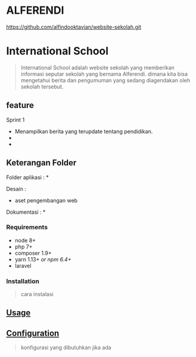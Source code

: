 # ALFERENDI
https://github.com/alfindooktavian/website-sekolah.git

# International School
> International School adalah website sekolah yang memberikan informasi seputar sekolah yang bernama Alferendi. dimana kita bisa mengetahui berita dan pengumuman yang sedang diagendakan oleh sekolah tersebut.

## feature
Sprint 1
* Menampilkan berita yang terupdate tentang pendidikan.
* 
* 

## Keterangan Folder
 Folder aplikasi : 
 *
 
 Desain :
 * aset pengembangan web
   
 Dokumentasi : 
*

### Requirements

* node 8+
* php 7+
* composer 1.9+
* yarn 1.13+ _or npm 6.4+_
* laravel 

### Installation
> cara instalasi 

## [Usage](#usage)
> 


## [Configuration](#configuration)
> konfigurasi yang dibutuhkan jika ada

